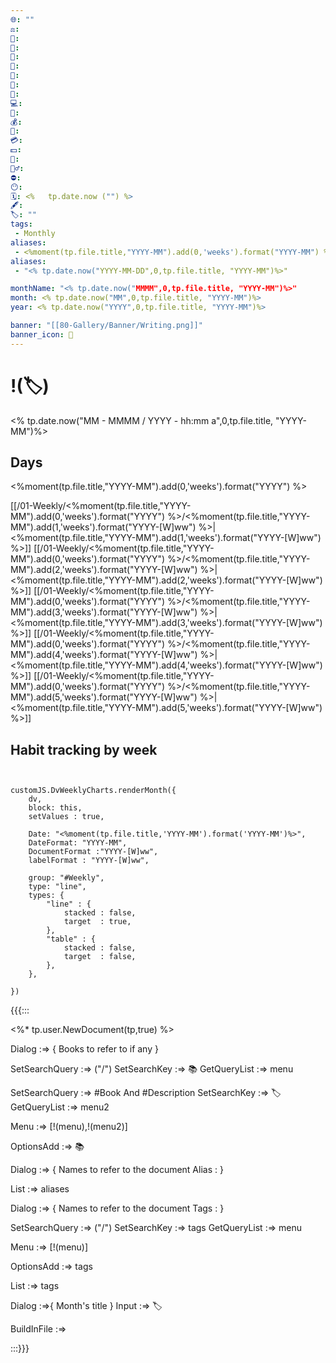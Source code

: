 ```yaml
---
🌐: ""
⚖️: 
📕: 
📖: 
🕌: 
🍩: 
🍱: 
🍴: 
💼: 
💻: 
🏦: 
💰: 
💸: 
💳: 
💵: 
🍵: 
🏋️‍♂️: 
⛔: 
😶: 
🗓️: <%   tp.date.now ("") %>
🖋️: 
🏷️: ""
tags:
 - Monthly
aliases:
 - <%moment(tp.file.title,"YYYY-MM").add(0,'weeks').format("YYYY-MM") %>
aliases:
 - "<% tp.date.now("YYYY-MM-DD",0,tp.file.title, "YYYY-MM")%>"

monthName: "<% tp.date.now("MMMM",0,tp.file.title, "YYYY-MM")%>"
month: <% tp.date.now("MM",0,tp.file.title, "YYYY-MM")%>
year: <% tp.date.now("YYYY",0,tp.file.title, "YYYY-MM")%>

banner: "[[80-Gallery/Banner/Writing.png]]"
banner_icon: 📆
---
```

# !(🏷️)
<% tp.date.now("MM - MMMM / YYYY  - hh:mm a",0,tp.file.title, "YYYY-MM")%>


## Days

<%moment(tp.file.title,"YYYY-MM").add(0,'weeks').format("YYYY") %>

[[/01-Weekly/<%moment(tp.file.title,"YYYY-MM").add(0,'weeks').format("YYYY") %>/<%moment(tp.file.title,"YYYY-MM").add(1,'weeks').format("YYYY-[W]ww") %>|<%moment(tp.file.title,"YYYY-MM").add(1,'weeks').format("YYYY-[W]ww") %>]]
[[/01-Weekly/<%moment(tp.file.title,"YYYY-MM").add(0,'weeks').format("YYYY") %>/<%moment(tp.file.title,"YYYY-MM").add(2,'weeks').format("YYYY-[W]ww") %>|<%moment(tp.file.title,"YYYY-MM").add(2,'weeks').format("YYYY-[W]ww") %>]]
[[/01-Weekly/<%moment(tp.file.title,"YYYY-MM").add(0,'weeks').format("YYYY") %>/<%moment(tp.file.title,"YYYY-MM").add(3,'weeks').format("YYYY-[W]ww") %>|<%moment(tp.file.title,"YYYY-MM").add(3,'weeks').format("YYYY-[W]ww") %>]]
[[/01-Weekly/<%moment(tp.file.title,"YYYY-MM").add(0,'weeks').format("YYYY") %>/<%moment(tp.file.title,"YYYY-MM").add(4,'weeks').format("YYYY-[W]ww") %>|<%moment(tp.file.title,"YYYY-MM").add(4,'weeks').format("YYYY-[W]ww") %>]]
[[/01-Weekly/<%moment(tp.file.title,"YYYY-MM").add(0,'weeks').format("YYYY") %>/<%moment(tp.file.title,"YYYY-MM").add(5,'weeks').format("YYYY-[W]ww") %>|<%moment(tp.file.title,"YYYY-MM").add(5,'weeks').format("YYYY-[W]ww") %>]]






## Habit tracking by week
```dataviewjs


customJS.DvWeeklyCharts.renderMonth({
	dv,
	block: this,
	setValues : true,
	
	Date: "<%moment(tp.file.title,'YYYY-MM').format('YYYY-MM')%>",
	DateFormat: "YYYY-MM",
	DocumentFormat :"YYYY-[W]ww",
	labelFormat : "YYYY-[W]ww",
	
	group: "#Weekly",
	type: "line",
	types: {
		"line" : {
			stacked : false,
			target	: true,
		},
		"table" : {
			stacked : false,
			target	: false,
		},
	},

})
```

{{{:::

<%* tp.user.NewDocument(tp,true) %>

Dialog :=> {
Books to refer to if any
}

SetSearchQuery :=> ("/")
SetSearchKey :=> 📚
GetQueryList :=> menu


SetSearchQuery :=> #Book And #Description
SetSearchKey :=> 🏷️
GetQueryList :=> menu2

Menu :=> [!(menu),!(menu2)]

OptionsAdd :=> 📚

Dialog :=> {
Names to refer to the document
Alias : 
}

List :=> aliases

Dialog :=> {
Names to refer to the document
Tags : 
}

SetSearchQuery :=> ("/")
SetSearchKey :=> tags
GetQueryList :=> menu

Menu :=> [!(menu)]

OptionsAdd :=> tags

List :=> tags

Dialog :=>{
Month's title
}
Input :=> 🏷️

BuildInFile :=>

:::}}}
